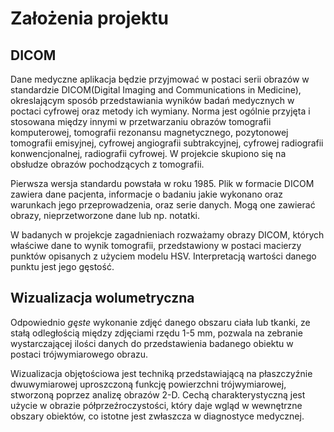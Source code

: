 # Założenia projektu #

## DICOM ##

Dane medyczne aplikacja będzie przyjmować w postaci serii obrazów w standardzie DICOM(Digital Imaging and Communications in Medicine), okreslającym sposób przedstawiania wyników badań medycznych w poctaci cyfrowej oraz metody ich wymiany. Norma jest ogólnie przyjęta i stosowana między innymi w przetwarzaniu obrazów tomografii komputerowej, tomografii rezonansu magnetycznego, pozytonowej tomografii emisyjnej, cyfrowej angiografii subtrakcyjnej, cyfrowej radiografii konwencjonalnej, radiografii cyfrowej. W projekcie skupiono się na obsłudze obrazów pochodzących z tomografii.

Pierwsza wersja standardu powstała w roku 1985. Plik w formacie DICOM zawiera dane pacjenta, informacje o badaniu jakie wykonano oraz warunkach jego przeprowadzenia, oraz serie danych. Mogą one zawierać obrazy, nieprzetworzone dane lub np. notatki.

W badanych w projekcje zagadnieniach rozważamy obrazy DICOM, których właściwe dane to wynik tomografii, przedstawiony w postaci macierzy punktów opisanych z użyciem modelu HSV. Interpretacją wartości danego punktu jest jego gęstość.


## Wizualizacja wolumetryczna ##

Odpowiednio _gęste_ wykonanie zdjęć danego obszaru ciała lub tkanki, ze stałą odległością między zdjęciami rzędu 1-5 mm, pozwala na zebranie wystarczającej ilości danych do przedstawienia badanego obiektu w postaci trójwymiarowego obrazu.

Wizualizacja objętościowa jest techniką przedstawiającą na płaszczyźnie dwuwymiarowej uproszczoną funkcję powierzchni trójwymiarowej, stworzoną poprzez analizę obrazów 2-D. Cechą charakterystyczną jest użycie w obrazie półprzeźroczystości, który daje wgląd w wewnętrzne obszary obiektów, co istotne jest zwłaszcza w diagnostyce medycznej.

##  ##